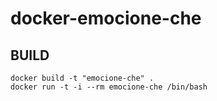 # docker-emocione-che

## BUILD
```
docker build -t "emocione-che" .
docker run -t -i --rm emocione-che /bin/bash
```
